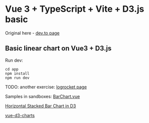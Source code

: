 # Vue 3 + TypeScript + Vite + D3.js basic

Original here - [dev.to page](https://dev.to/muratkemaldar/using-vue-3-with-d3-composition-api-3h1g)

## Basic linear chart on Vue3 + D3.js

Run dev:
```
cd app
npm install
npm run dev
```

TODO:
another exercise: [logrocket page](https://blog.logrocket.com/data-visualization-vue-js-d3/#building-line-chart-d3-js)

Samples in sandboxes:
[BarChart.vue](https://codesandbox.io/p/sandbox/d3-bar-chart-vuejs-okz1r?file=%2Fpublic%2Findex.html)

[Horizontal Stacked Bar Chart in D3](https://codepen.io/wp22/pen/dyydGda)

[vue-d3-charts](https://saigesp.github.io/vue-d3-charts/#/barchart)

